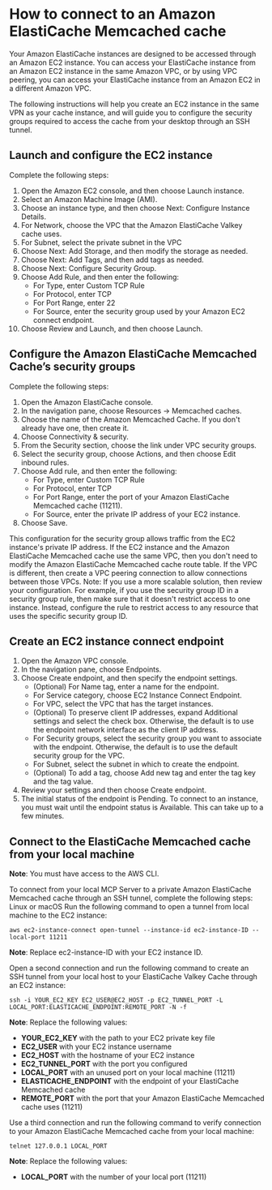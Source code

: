 # How to connect to an Amazon ElastiCache Memcached cache

Your Amazon ElastiCache instances are designed to be accessed through an Amazon EC2 instance. You can access your ElastiCache instance from an Amazon EC2 instance in the same Amazon VPC, or by using VPC peering, you can access your ElastiCache instance from an Amazon EC2 in a different Amazon VPC.

The following instructions will help you create an EC2 instance in the same VPN as your cache instance, and will guide you to configure the security groups required to access the cache from your desktop through an SSH tunnel.

## Launch and configure the EC2 instance

Complete the following steps:

1. Open the Amazon EC2 console, and then choose Launch instance.
2. Select an Amazon Machine Image (AMI).
3. Choose an instance type, and then choose Next: Configure Instance Details.
4. For Network, choose the VPC that the Amazon ElastiCache Valkey cache uses.
5. For Subnet, select the private subnet in the VPC
6. Choose Next: Add Storage, and then modify the storage as needed.
7. Choose Next: Add Tags, and then add tags as needed.
8. Choose Next: Configure Security Group.
9. Choose Add Rule, and then enter the following:
    * For Type, enter Custom TCP Rule
    * For Protocol, enter TCP
    * For Port Range, enter 22
    * For Source, enter the security group used by your Amazon EC2 connect endpoint.
10. Choose Review and Launch, and then choose Launch.

## Configure the Amazon ElastiCache Memcached Cache’s security groups

Complete the following steps:

1. Open the Amazon ElastiCache console.
2. In the navigation pane, choose Resources → Memcached caches.
3. Choose the name of the Amazon Memcached Cache. If you don't already have one, then create it.
4. Choose Connectivity & security.
5. From the Security section, choose the link under VPC security groups.
6. Select the security group, choose Actions, and then choose Edit inbound rules.
7. Choose Add rule, and then enter the following:
   - For Type, enter Custom TCP Rule
   - For Protocol, enter TCP
   - For Port Range, enter the port of your Amazon ElastiCache Memcached cache (11211).
   - For Source, enter the private IP address of your EC2 instance.
8. Choose Save.

This configuration for the security group allows traffic from the EC2 instance's private IP address. If the EC2 instance and the Amazon ElastiCache Memcached cache use the same VPC, then you don't need to modify the Amazon ElastiCache Memcached cache route table. If the VPC is different, then create a VPC peering connection to allow connections between those VPCs.
Note: If you use a more scalable solution, then review your configuration. For example, if you use the security group ID in a security group rule, then make sure that it doesn't restrict access to one instance. Instead, configure the rule to restrict access to any resource that uses the specific security group ID.

## Create an EC2 instance connect endpoint

1. Open the Amazon VPC console.
2. In the navigation pane, choose Endpoints.
3. Choose Create endpoint, and then specify the endpoint settings.
    * (Optional) For Name tag, enter a name for the endpoint.
    * For Service category, choose EC2 Instance Connect Endpoint.
    * For VPC, select the VPC that has the target instances.
    * (Optional) To preserve client IP addresses, expand Additional settings and select the check box. Otherwise, the default is to use the endpoint network interface as the client IP address.
    * For Security groups, select the security group you want to associate with the endpoint. Otherwise, the default is to use the default security group for the VPC.
    * For Subnet, select the subnet in which to create the endpoint.
    * (Optional) To add a tag, choose Add new tag and enter the tag key and the tag value.
4. Review your settings and then choose Create endpoint.
5. The initial status of the endpoint is Pending. To connect to an instance, you must wait until the endpoint status is Available. This can take up to a few minutes.

## Connect to the ElastiCache Memcached cache from your local machine

**Note**: You must have access to the AWS CLI.

To connect from your local MCP Server to a private Amazon ElastiCache Memcached cache through an SSH tunnel, complete the following steps:
Linux or macOS
Run the following command to open a tunnel from local machine to the EC2 instance:

```
aws ec2-instance-connect open-tunnel --instance-id ec2-instance-ID --local-port 11211
```

**Note**: Replace ec2-instance-ID with your EC2 instance ID.

Open a second connection and run the following command to create an SSH tunnel from your local host to your ElastiCache Valkey Cache through an EC2 instance:

```
ssh -i YOUR_EC2_KEY EC2_USER@EC2_HOST -p EC2_TUNNEL_PORT -L LOCAL_PORT:ELASTICACHE_ENDPOINT:REMOTE_PORT -N -f
```

**Note**: Replace the following values:
* **YOUR_EC2_KEY** with the path to your EC2 private key file
* **EC2_USER** with your EC2 instance username
* **EC2_HOST** with the hostname of your EC2 instance
* **EC2_TUNNEL_PORT** with the port you configured
* **LOCAL_PORT** with an unused port on your local machine (11211)
* **ELASTICACHE_ENDPOINT** with the endpoint of your ElastiCache Memcached cache
* **REMOTE_PORT** with the port that your Amazon ElastiCache Memcached cache uses (11211)

Use a third connection and run the following command to verify connection to your Amazon ElastiCache Memcached cache from your local machine:

```
telnet 127.0.0.1 LOCAL_PORT
```

**Note**: Replace the following values:
* **LOCAL_PORT** with the number of your local port (11211)
